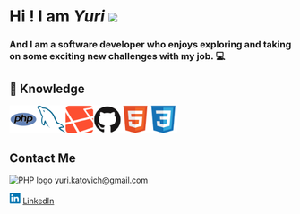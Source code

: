 # Hi ! I am *Yuri* <img src="https://raw.githubusercontent.com/MartinHeinz/MartinHeinz/master/wave.gif" width="30px">
### And I am a software developer who enjoys exploring and taking on some exciting new challenges with my job. 💻

## **🧰 Knowledge**

  <img src="https://github.com/devicons/devicon/blob/master/icons/php/php-original.svg" alt="PHP logo" width="50" height="50" /><img src="https://github.com/devicons/devicon/blob/master/icons/mysql/mysql-original.svg" alt="PHP logo" width="50" height="50" /><img src="https://github.com/devicons/devicon/blob/master/icons/laravel/laravel-plain.svg" alt="PHP logo" width="50" height="50" /><img src="https://github.com/devicons/devicon/blob/master/icons/github/github-original.svg" alt="PHP logo" width="50" height="50" /><img src="https://github.com/devicons/devicon/blob/master/icons/html5/html5-original.svg" alt="PHP logo" width="50" height="50" /><img src="https://github.com/devicons/devicon/blob/master/icons/css3/css3-original.svg" alt="PHP logo" width="50" height="50" />

  

## **Contact Me**

<img src="https://upload.wikimedia.org/wikipedia/commons/7/7e/Gmail_icon_%282020%29.svg" alt="PHP logo" width="20" height="20" /> yuri.katovich@gmail.com

<img src="https://github.com/devicons/devicon/blob/master/icons/linkedin/linkedin-original.svg" alt="PHP logo" width="20" height="20" /> [LinkedIn](https://www.linkedin.com/in/yuri-katovich/)

<!--
**ykatovich/ykatovich** is a ✨ _special_ ✨ repository because its `README.md` (this file) appears on your GitHub profile.

Here are some ideas to get you started:

- 🔭 I’m currently working on ...
- 🌱 I’m currently learning ...
- 👯 I’m looking to collaborate on ...
- 🤔 I’m looking for help with ...
- 💬 Ask me about ...
- 📫 How to reach me: ...
- 😄 Pronouns: ...
- ⚡ Fun fact: ...
-->
